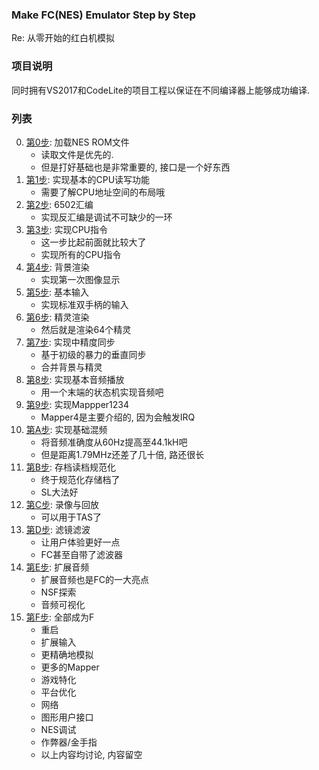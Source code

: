 ### Make FC(NES) Emulator Step by Step
Re: 从零开始的红白机模拟

### 项目说明
同时拥有VS2017和CodeLite的项目工程以保证在不同编译器上能够成功编译.


### 列表

0. [第0步](./step0/): 加载NES ROM文件
    - 读取文件是优先的. 
    - 但是打好基础也是非常重要的, 接口是一个好东西
1. [第1步](./step1/): 实现基本的CPU读写功能
    - 需要了解CPU地址空间的布局哦
2. [第2步](./step2/): 6502汇编
    - 实现反汇编是调试不可缺少的一环
3. [第3步](./step3/): 实现CPU指令
    - 这一步比起前面就比较大了
    - 实现所有的CPU指令
4. [第4步](./step4/): 背景渲染
    - 实现第一次图像显示
5. [第5步](./step5/): 基本输入
    - 实现标准双手柄的输入
6. [第6步](./step6/): 精灵渲染
    - 然后就是渲染64个精灵
7. [第7步](./step7/): 实现中精度同步
    - 基于初级的暴力的垂直同步
    - 合并背景与精灵
8. [第8步](./step8/): 实现基本音频播放
    - 用一个末端的状态机实现音频吧
9. [第9步](./step9/): 实现Mappper1234
    - Mapper4是主要介绍的, 因为会触发IRQ
10. [第A步](./stepa/): 实现基础混频
    - 将音频准确度从60Hz提高至44.1kH吧
    - 但是距离1.79MHz还差了几十倍, 路还很长
11. [第B步](./stepb/): 存档读档规范化
    - 终于规范化存储档了
    - SL大法好
12. [第C步](./stepc/): 录像与回放
    - 可以用于TAS了
13. [第D步](./stepd/): 滤镜滤波
    - 让用户体验更好一点
    - FC甚至自带了滤波器
14. [第E步](./stepe/): 扩展音频
    - 扩展音频也是FC的一大亮点
    - NSF探索
    - 音频可视化
15. [第F步](./stepf/): 全部成为F
    - 重启
    - 扩展输入
    - 更精确地模拟
    - 更多的Mapper
    - 游戏特化
    - 平台优化
    - 网络
    - 图形用户接口
    - NES调试
    - 作弊器/金手指
    - 以上内容均讨论, 内容留空